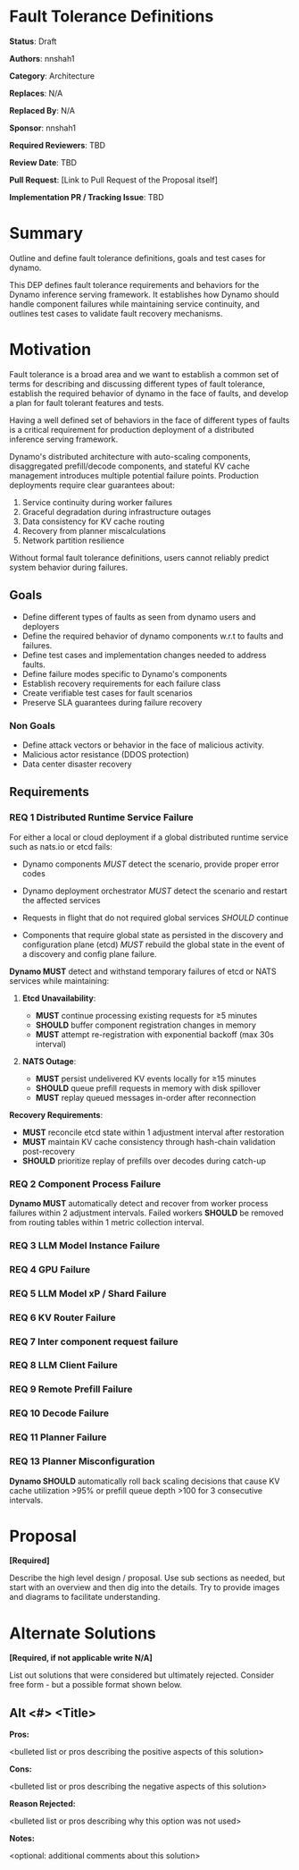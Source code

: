 # Fault Tolerance Definitions

**Status**: Draft 

**Authors**: nnshah1

**Category**: Architecture 

**Replaces**: N/A

**Replaced By**: N/A

**Sponsor**: nnshah1

**Required Reviewers**: TBD

**Review Date**: TBD

**Pull Request**: [Link to Pull Request of the Proposal itself]

**Implementation PR / Tracking Issue**: TBD

# Summary

Outline and define fault tolerance definitions, goals and test cases
for dynamo.

This DEP defines fault tolerance requirements and behaviors for the
Dynamo inference serving framework. It establishes how Dynamo should
handle component failures while maintaining service continuity, and
outlines test cases to validate fault recovery mechanisms.

# Motivation

Fault tolerance is a broad area and we want to establish a common set
of terms for describing and discussing different types of fault
tolerance, establish the required behavior of dynamo in the face of
faults, and develop a plan for fault tolerant features and tests.

Having a well defined set of behaviors in the face of different types
of faults is a critical requirement for production deployment of a
distributed inference serving framework. 

Dynamo's distributed architecture with auto-scaling components,
disaggregated prefill/decode components, and stateful KV cache
management introduces multiple potential failure points. Production
deployments require clear guarantees about:

1. Service continuity during worker failures
2. Graceful degradation during infrastructure outages
3. Data consistency for KV cache routing
4. Recovery from planner miscalculations
5. Network partition resilience

Without formal fault tolerance definitions, users cannot reliably predict system behavior during failures.

## Goals

* Define different types of faults as seen from dynamo users and deployers
* Define the required behavior of dynamo components w.r.t to faults and failures.
* Define test cases and implementation changes needed to address faults.
* Define failure modes specific to Dynamo's components
* Establish recovery requirements for each failure class
* Create verifiable test cases for fault scenarios
* Preserve SLA guarantees during failure recovery

### Non Goals

* Define attack vectors or behavior in the face of malicious activity.
* Malicious actor resistance (DDOS protection)
* Data center disaster recovery

## Requirements

### REQ 1 Distributed Runtime Service Failure

For either a local or cloud deployment if a global distributed runtime
service such as nats.io or etcd fails:

* Dynamo components *MUST* detect the scenario, provide proper error
codes

* Dynamo deployment orchestrator *MUST* detect the scenario and
  restart the affected services

* Requests in flight that do not required global services *SHOULD*
  continue

* Components that require global state as persisted in the discovery
  and configuration plane (etcd) *MUST* rebuild the global state in
  the event of a discovery and config plane failure.
    
**Dynamo MUST** detect and withstand temporary failures of etcd or NATS services while maintaining:  
1. **Etcd Unavailability**:  
   - **MUST** continue processing existing requests for ≥5 minutes  
   - **SHOULD** buffer component registration changes in memory  
   - **MUST** attempt re-registration with exponential backoff (max 30s interval)  

2. **NATS Outage**:  
   - **MUST** persist undelivered KV events locally for ≥15 minutes  
   - **SHOULD** queue prefill requests in memory with disk spillover  
   - **MUST** replay queued messages in-order after reconnection  

**Recovery Requirements**:  
- **MUST** reconcile etcd state within 1 adjustment interval after restoration  
- **MUST** maintain KV cache consistency through hash-chain validation post-recovery  
- **SHOULD** prioritize replay of prefills over decodes during catch-up  


### REQ 2 Component Process Failure
**Dynamo MUST** automatically detect and recover from worker process failures within 2 adjustment intervals. Failed workers **SHOULD** be removed from routing tables within 1 metric collection interval.

### REQ 3 LLM Model Instance Failure

### REQ 4 GPU Failure 

### REQ 5 LLM Model xP / Shard Failure

### REQ 6 KV Router Failure

### REQ 7 Inter component request failure

### REQ 8 LLM Client Failure

### REQ 9 Remote Prefill Failure

### REQ 10 Decode Failure

### REQ 11 Planner Failure 

### REQ 13 Planner Misconfiguration 
**Dynamo SHOULD** automatically roll back scaling decisions that cause KV cache utilization >95% or prefill queue depth >100 for 3 consecutive intervals.


# Proposal

**\[Required\]**

Describe the high level design / proposal. Use sub sections as needed, but start with an overview and then dig into the details. Try to provide images and diagrams to facilitate understanding.

# Alternate Solutions

**\[Required, if not applicable write N/A\]**

List out solutions that were considered but ultimately rejected. Consider free form \- but a possible format shown below.

## Alt \<\#\> \<Title\>

**Pros:**

\<bulleted list or pros describing the positive aspects of this solution\>

**Cons:**

\<bulleted list or pros describing the negative aspects of this solution\>

**Reason Rejected:**

\<bulleted list or pros describing why this option was not used\>

**Notes:**

\<optional: additional comments about this solution\>

